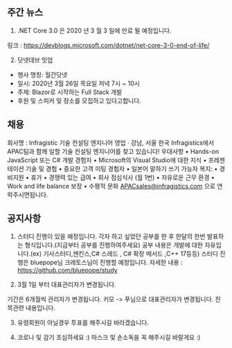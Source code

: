 ## 주간 뉴스 

1) .NET Core 3.0 은 2020 년 3 월 3 일에 만료 될 예정입니다.

링크 : https://devblogs.microsoft.com/dotnet/net-core-3-0-end-of-life/

2)  닷넷데브 밋업
  - 행사 명칭: 월간닷넷 
  - 일시: 2020년 3월 26일 목요일 저녁 7시 ~ 10시
  - 주제: Blazor로 시작하는 Full Stack 개발 
  - 후원 및 스피커 및 장소를 모집하고 있다고합니다. 

## 채용
회사명 : Infragistic
기술 컨설팅 엔지니어 영업 · 강남, 서울 한국
Infragistics에서  APAC팀과 함께 일할 기술 컨설팅 엔지니어를 찾고 있습니다!
우대사항
• Hands-on JavaScript 또는 C# 개발 경험자
• Microsoft의 Visual Studio에 대한 지식
• 프레젠테이션 기술 및 경험
• 중요한 고객 미팅  경험자
• 일본어 말하기 쓰기 가능자
복지:
• 경비지원
• 휴가
• 경쟁력 있는 급여
• 회사 점심식사 (월 1번)
• 자유로운 근무 환경
• Work and life balance 보장
• 수평적 문화
APACsales@infragistics.com 으로 연락주시면됩니다.

## 공지사항

1) 스터디 진행이 있을 예정입니다.
각자 하고 싶었던 공부를 한 후 한달의 한번 발표하는 형식입니다.(지금부터 공부를 진행하여주세요)
공부 내용은 개발에 대한 자유입니다.(ex) 기사스터디,젠킨스,C# 스레드 , C# 확장 메서드 ,C++ 17등등)
스터디 진행은 bluepope님 크레토스님이 진행할 예정입니다.
자세한 내용 : https://github.com/bluepope/study

2) 3월 1일 부터 대표관리자가 변경됩니다.

기간은 6개월씩 관리자가 변경됩니다. 키모 -> 푸님으로 대표관리자가 변경됩니다.
친목관련 내용입니다.

3) 유령회원이 아닐경우 투표를 해주시길 바라겠습니다.

4) 코로나 및 감기 조심하세요 :)
마스크 및 손소독을 꼭 해주시길 바랄게요 :)

